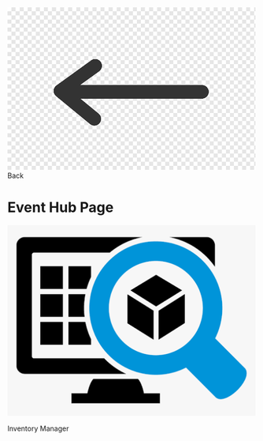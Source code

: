 <link href="../styles.css" rel="stylesheet">  

<div>
<a href="map">
<img src="../imgs/backarrow.png" alt="Back" class="backarrow">
</a>
</div>
<div class="map"> Back </div>   

# Event Hub Page  

[![Inventory](../imgs/inventorymanager.png "Inventory Manager")](inventory)  
<div class="map"> Inventory Manager </div>    